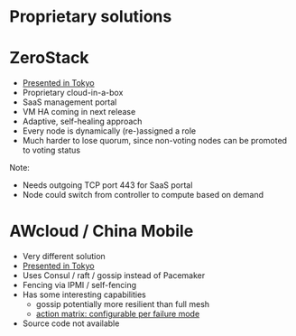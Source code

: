 <!-- .slide: data-state="section-break" id="proprietary-solutions" data-timing="5" -->
# Proprietary solutions


<!-- .slide: data-state="normal" id="zerostack" data-timing="40" -->
# ZeroStack

*   [Presented in Tokyo](https://youtu.be/F0P1ueq05a8)
*   Proprietary cloud-in-a-box
*   SaaS management portal
*   VM HA coming in next release
*   Adaptive, self-healing approach
*   Every node is dynamically (re-)assigned a role
*   Much harder to lose quorum, since non-voting nodes can
    be promoted to voting status

Note:
- Needs outgoing TCP port 443 for SaaS portal
- Node could switch from controller to compute based on demand


<!-- .slide: data-state="normal" id="awcloud-china-mobile" data-timing="30" -->
# AWcloud / China Mobile

*   Very different solution
*   [Presented in Tokyo](https://youtu.be/nz4kEZcmxr4)
*   Uses Consul / raft / gossip instead of Pacemaker
*   Fencing via IPMI / self-fencing
*   Has some interesting capabilities
    *   gossip potentially more resilient than full mesh
    *   [action matrix: configurable per failure mode](https://youtu.be/nz4kEZcmxr4?t=8m25s)
*   Source code not available
